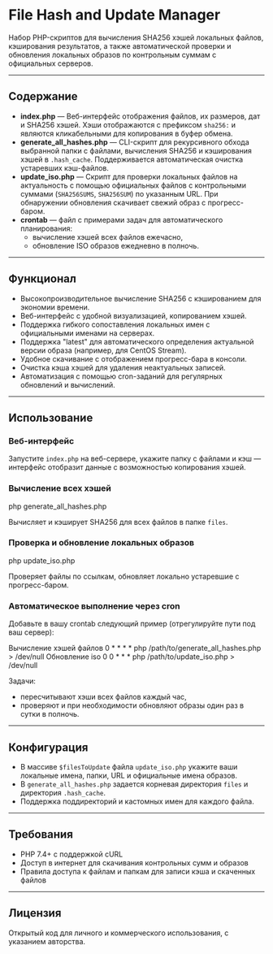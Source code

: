 # File Hash and Update Manager

Набор PHP-скриптов для вычисления SHA256 хэшей локальных файлов, кэширования результатов, а также автоматической проверки и обновления локальных образов по контрольным суммам с официальных серверов.

---

## Содержание

- **index.php** — Веб-интерфейс отображения файлов, их размеров, дат и SHA256 хэшей. Хэши отображаются с префиксом `sha256:` и являются кликабельными для копирования в буфер обмена.
- **generate_all_hashes.php** — CLI-скрипт для рекурсивного обхода выбранной папки с файлами, вычисления SHA256 и кэширования хэшей в `.hash_cache`. Поддерживается автоматическая очистка устаревших кэш-файлов.
- **update_iso.php** — Скрипт для проверки локальных файлов на актуальность с помощью официальных файлов с контрольными суммами (`SHA256SUMS`, `SHA256SUM`) по указанным URL. При обнаружении обновления скачивает свежий образ с прогресс-баром.
- **crontab** — файл с примерами задач для автоматического планирования:
  - вычисление хэшей всех файлов ежечасно,
  - обновление ISO образов ежедневно в полночь.

---

## Функционал

- Высокопроизводительное вычисление SHA256 с кэшированием для экономии времени.
- Веб-интерфейс с удобной визуализацией, копированием хэшей.
- Поддержка гибкого сопоставления локальных имен с официальными именами на серверах.
- Поддержка "latest" для автоматического определения актуальной версии образа (например, для CentOS Stream).
- Удобное скачивание с отображением прогресс-бара в консоли.
- Очистка кэша хэшей для удаления неактуальных записей.
- Автоматизация с помощью cron-заданий для регулярных обновлений и вычислений.

---

## Использование

### Веб-интерфейс

Запустите `index.php` на веб-сервере, укажите папку с файлами и кэш — интерфейс отобразит данные с возможностью копирования хэшей.

### Вычисление всех хэшей

php generate_all_hashes.php

Вычисляет и кэширует SHA256 для всех файлов в папке `files`.

### Проверка и обновление локальных образов

php update_iso.php

Проверяет файлы по ссылкам, обновляет локально устаревшие с прогресс-баром.

### Автоматическое выполнение через cron

Добавьте в вашу crontab следующий пример (отрегулируйте пути под ваш сервер):

Вычисление хэшей файлов
0 * * * * php /path/to/generate_all_hashes.php > /dev/null
Обновление iso
0 0 * * * php /path/to/update_iso.php > /dev/null

Задачи:

- пересчитывают хэши всех файлов каждый час,
- проверяют и при необходимости обновляют образы один раз в сутки в полночь.

---

## Конфигурация

- В массиве `$filesToUpdate` файла `update_iso.php` укажите ваши локальные имена, папки, URL и официальные имена образов.
- В `generate_all_hashes.php` задается корневая директория `files` и директория `.hash_cache`.
- Поддержка поддиректорий и кастомных имен для каждого файла.

---

## Требования

- PHP 7.4+ с поддержкой cURL
- Доступ в интернет для скачивания контрольных сумм и образов
- Правила доступа к файлам и папкам для записи кэша и скаченных файлов

---

## Лицензия

Открытый код для личного и коммерческого использования, с указанием авторства.
